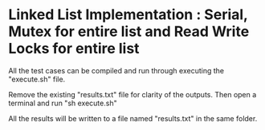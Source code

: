 # Linked List Implementation : Serial, Mutex for entire list and Read Write Locks for entire list

All the test cases can be compiled and run through executing the "execute.sh" file. 

Remove the existing "results.txt" file for clarity of the outputs.
Then open a terminal and run "sh execute.sh"

All the results will be written to a file named "results.txt" in the same folder.
